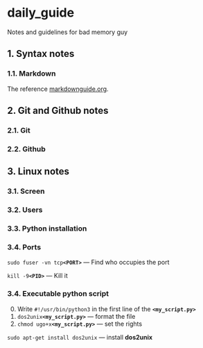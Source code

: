 # daily_guide
Notes and guidelines for bad memory guy

## 1. Syntax notes

### 1.1. Markdown

The reference [markdownguide.org](https://www.markdownguide.org/basic-syntax/).

## 2. Git and Github notes

### 2.1. Git

### 2.2. Github

## 3. Linux notes

### 3.1. Screen

### 3.2. Users

### 3.3. Python installation

### 3.4. Ports

`sudo fuser -vn tcp`**`<PORT>`** &mdash; Find who occupies the port

`kill -9`**`<PID>`** &mdash; Kill it

### 3.4. Executable python script

0. Write `#!/usr/bin/python3` in the first line of the **`<my_script.py>`** 
1. `dos2unix`**`<my_script.py>`** &mdash; format the file
2. `chmod ugo+x`**`<my_script.py>`** &mdash; set the rights

`sudo apt-get install dos2unix` &mdash; install **dos2unix**
